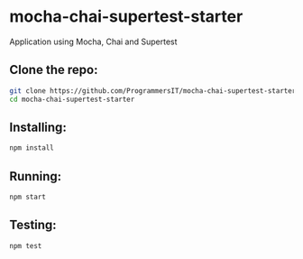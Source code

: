 # mocha-chai-supertest-starter

Application using Mocha, Chai and Supertest

## Clone the repo:

```sh
git clone https://github.com/ProgrammersIT/mocha-chai-supertest-starter.git
cd mocha-chai-supertest-starter
```

## Installing:

```sh
npm install
```

## Running:

```sh
npm start
```

## Testing:

```sh
npm test
```
